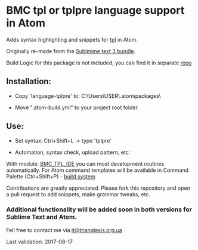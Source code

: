 # BMC tpl or tplpre language support in Atom

Adds syntax highlighting and snippets for [tpl](https://docs.bmc.com/docs/display/DISCO111/The+Pattern+Language+TPL) in Atom.

Originally re-made from the [Sublmime text 3 bundle](https://github.com/triaglesis/bmc_tpl).

Build Logic for this package is not included, you can find it in separate [repo](https://github.com/triaglesis/BMC_TPL_IDE)

## Installation:
- Copy 'language-tplpre' to: C:\Users\USER\\.atom\packages\

- Move ".atom-build.yml" to your project root folder.


## Use:
- Set syntax: Ctrl+Shift+L -> type 'tplpre'

- Automation, syntax check, upload pattern, etc:

With module: [BMC_TPL_IDE](https://github.com/triaglesis/BMC_TPL_IDE) you can most development routines automatically.
For Atom command templates will be available in Command Palette (Ctrl+Shift+P) - [build system](http://sublimetext.info/docs/en/reference/build_systems.html)


Contributions are greatly appreciated. Please fork this repository and open a pull request to add snippets, make grammar tweaks, etc.

### Additional functionality will be added soon in both versions for Sublime Text and Atom.

Fell free to contact me via it@trianglesis.org.ua

Last validation: 2017-08-17